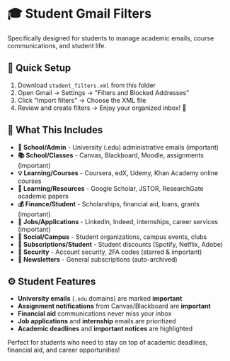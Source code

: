 # 🎓 Student Gmail Filters

Specifically designed for students to manage academic emails, course communications, and student life.

## 🚀 Quick Setup
1. Download `student_filters.xml` from this folder
2. Open Gmail → Settings → "Filters and Blocked Addresses"
3. Click "Import filters" → Choose the XML file
4. Review and create filters → Enjoy your organized inbox! 🎉

## 🎯 What This Includes

- **🏫 School/Admin** - University (.edu) administrative emails (important)
- **📚 School/Classes** - Canvas, Blackboard, Moodle, assignments (important)
- **💡 Learning/Courses** - Coursera, edX, Udemy, Khan Academy online courses
- **📖 Learning/Resources** - Google Scholar, JSTOR, ResearchGate academic papers
- **💰 Finance/Student** - Scholarships, financial aid, loans, grants (important)
- **💼 Jobs/Applications** - LinkedIn, Indeed, internships, career services (important)
- **🎉 Social/Campus** - Student organizations, campus events, clubs
- **📱 Subscriptions/Student** - Student discounts (Spotify, Netflix, Adobe)
- **🔐 Security** - Account security, 2FA codes (starred & important)
- **📰 Newsletters** - General subscriptions (auto-archived)

## ⚙️ Student Features
- **University emails** (`.edu` domains) are marked **important**
- **Assignment notifications** from Canvas/Blackboard are **important**
- **Financial aid** communications never miss your inbox
- **Job applications** and **internship** emails are prioritized
- **Academic deadlines** and **important notices** are highlighted

Perfect for students who need to stay on top of academic deadlines, financial aid, and career opportunities!

